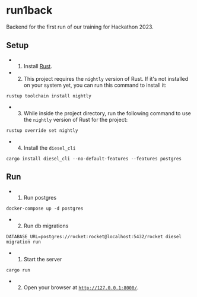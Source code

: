# run1back

Backend for the first run of our training for Hackathon 2023.  

## Setup

- 1. Install [Rust](https://www.rust-lang.org/).  

- 2. This project requires the `nightly` version of Rust. If it's not installed on your system yet, you can run this command to install it:  
```command
rustup toolchain install nightly
```

- 3. While inside the project directory, run the following command to use the `nightly` version of Rust for the project:  
```command
rustup override set nightly
```

- 4. Install the `diesel_cli`  
```command
cargo install diesel_cli --no-default-features --features postgres
```

## Run

- 1. Run postgres  
```command
docker-compose up -d postgres
```

- 2. Run db migrations  
```command
DATABASE_URL=postgres://rocket:rocket@localhost:5432/rocket diesel migration run
```

- 1. Start the server  
```command
cargo run
```

- 2. Open your browser at [`http://127.0.0.1:8000/`](http://127.0.0.1:8000).  
